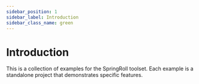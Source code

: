 ```yaml
---
sidebar_position: 1
sidebar_label: Introduction
sidebar_class_name: green
---
```


# Introduction

This is a collection of examples for the SpringRoll toolset. Each example is a standalone project that demonstrates specific features.
